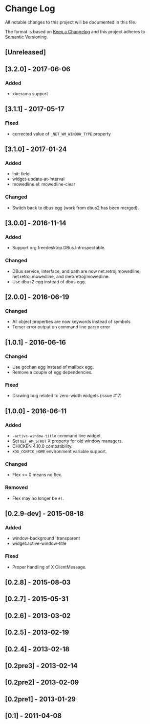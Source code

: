 
# Change Log

All notable changes to this project will be documented in this file.

The format is based on [Keep a Changelog](http://keepachangelog.com/)
and this project adheres to [Semantic Versioning](http://semver.org/).


## [Unreleased]

## [3.2.0] - 2017-06-06
### Added

- xinerama support


## [3.1.1] - 2017-05-17
### Fixed

- corrected value of `_NET_WM_WINDOW_TYPE` property


## [3.1.0] - 2017-01-24
### Added

- <widget> init: field
- widget-update-at-interval
- mowedline.el: mowedline-clear

### Changed

- Switch back to dbus egg (work from dbus2 has been merged).


## [3.0.0] - 2016-11-14
### Added

- Support org.freedesktop.DBus.Introspectable.

### Changed

- DBus service, interface, and path are now net.retroj.mowedline,
  net.retroj.mowedline, and /net/retroj/mowedline.
- Use dbus2 egg instead of dbus egg.


## [2.0.0] - 2016-06-19
### Changed

- All object properties are now keywords instead of symbols
- Terser error output on command line parse error


## [1.0.1] - 2016-06-16
### Changed

- Use gochan egg instead of mailbox egg.
- Remove a couple of egg dependencies.

### Fixed

- Drawing bug related to zero-width widgets (issue #17)


## [1.0.0] - 2016-06-11
### Added

- `-active-window-title` command line widget.
- Set `NET_WM_STRUT` X property for old window managers.
- CHICKEN 4.10.0 compatibility.
- `XDG_CONFIG_HOME` environment variable support.

### Changed

- Flex <= 0 means no flex.

### Removed

- Flex may no longer be `#f`.


## [0.2.9-dev] - 2015-08-18
### Added

- window-background 'transparent
- widget:active-window-title

### Fixed

- Proper handling of X ClientMessage.


## [0.2.8] - 2015-08-03
## [0.2.7] - 2015-05-31
## [0.2.6] - 2013-03-02
## [0.2.5] - 2013-02-19
## [0.2.4] - 2013-02-18
## [0.2pre3] - 2013-02-14
## [0.2pre2] - 2013-02-09
## [0.2pre1] - 2013-01-29
## [0.1] - 2011-04-08
